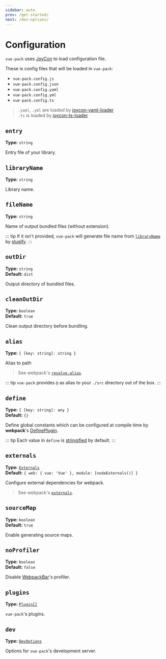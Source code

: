 ```yaml
---
sidebar: auto
prev: /get-started/
next: /dev-options/
---
```


# Configuration

`vue-pack` uses [JoyCon](https://github.com/egoist/joycon) to load configuration file.

These is config files that will be loaded in `vue-pack`:
- `vue-pack.config.js`
- `vue-pack.config.json`
- `vue-pack.config.yaml`
- `vue-pack.config.yml`
- `vue-pack.config.ts`

> `.yaml`, `.yml` are loaded by [joycon-yaml-loader](https://github.com/gluons/joycon-yaml-loader)  
   `.ts` is loaded by [joycon-ts-loader](https://github.com/gluons/joycon-ts-loader)

## `entry` <Badge type='warn' text='Required'/>
**Type:** `string`

Entry file of your library.

## `libraryName` <Badge type='warn' text='Required'/>
**Type:** `string`

Library name.

## `fileName`
**Type:** `string`

Name of output bundled files (without extension).

::: tip
If it isn't provided, `vue-pack` will generate file name from [`libraryName`](#libraryname) by [slugify](https://github.com/sindresorhus/slugify).
:::

## `outDir`
**Type:** `string`  
**Default:** `dist`

Output directory of bundled files.

## `cleanOutDir`
**Type:** `boolean`  
**Default:** `true`

Clean output directory before bundling.

## `alias`
**Type:** `{ [key: string]: string }`

Alias to path

> See webpack's [`resolve.alias`](https://webpack.js.org/configuration/resolve/#resolve-alias).

::: tip
`vue-pack` provides `@` as alias to your `./src` directory out of the box.
:::

## `define`
**Type:** `{ [key: string]: any }`  
**Default:** `{}`

Define global constants which can be configured at compile time by **webpack**'s [DefinePlugin](https://webpack.js.org/plugins/define-plugin/).

::: tip
Each value in `define` is [stringified](https://developer.mozilla.org/en-US/docs/Web/JavaScript/Reference/Global_Objects/JSON/stringify) by default.
:::

## `externals`
**Type:** [`Externals`](/externals/)  
**Default:** `{ web: { vue: 'Vue' }, module: [nodeExternals()] }`

Configure external dependencies for webpack.

> See webpack's [`externals`](https://webpack.js.org/configuration/externals/).

## `sourceMap`
**Type:** `boolean`  
**Default:** `true`

Enable generating source maps.

## `noProfiler`
**Type:** `boolean`  
**Default:** `false`

Disable [WebpackBar](https://github.com/nuxt/webpackbar)'s profiler.

## `plugins`
**Type:** [`Plugin[]`](/plugin/)

`vue-pack`'s plugins.

## `dev`
**Type:** [`DevOptions`](/dev-options/)

Options for `vue-pack`'s development server.
